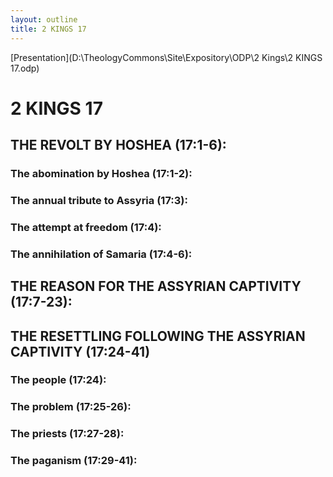 ```yaml
---
layout: outline
title: 2 KINGS 17
---
```

[Presentation](D:\TheologyCommons\Site\Expository\ODP\2 Kings\2 KINGS 17.odp)
# 2 KINGS 17 
## THE REVOLT BY HOSHEA (17:1-6): 
###  The abomination by Hoshea (17:1-2): 
###  The annual tribute to Assyria (17:3): 
###  The attempt at freedom (17:4): 
###  The annihilation of Samaria (17:4-6): 
## THE REASON FOR THE ASSYRIAN CAPTIVITY (17:7-23): 
## THE RESETTLING FOLLOWING THE ASSYRIAN CAPTIVITY (17:24-41) 
###  The people (17:24): 
###  The problem (17:25-26): 
###  The priests (17:27-28): 
###  The paganism (17:29-41): 
